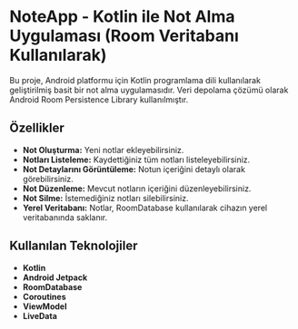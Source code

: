 # NoteApp - Kotlin ile Not Alma Uygulaması (Room Veritabanı Kullanılarak)

Bu proje, Android platformu için Kotlin programlama dili kullanılarak geliştirilmiş basit bir not alma uygulamasıdır. Veri depolama çözümü olarak Android Room Persistence Library kullanılmıştır.

## Özellikler

* **Not Oluşturma:** Yeni notlar ekleyebilirsiniz.
* **Notları Listeleme:** Kaydettiğiniz tüm notları listeleyebilirsiniz.
* **Not Detaylarını Görüntüleme:** Notun içeriğini detaylı olarak görebilirsiniz.
* **Not Düzenleme:** Mevcut notların içeriğini düzenleyebilirsiniz.
* **Not Silme:** İstemediğiniz notları silebilirsiniz.
* **Yerel Veritabanı:** Notlar, RoomDatabase kullanılarak cihazın yerel veritabanında saklanır.

## Kullanılan Teknolojiler

* **Kotlin** 
* **Android Jetpack** 
* **RoomDatabase**
* **Coroutines** 
* **ViewModel** 
* **LiveData** 
